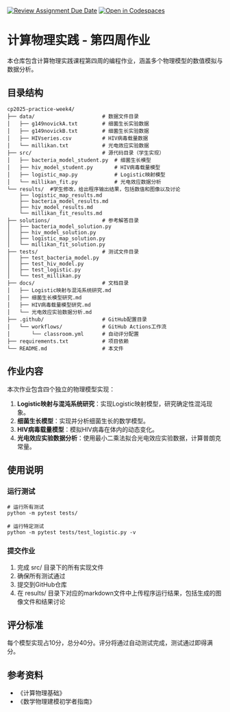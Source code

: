 [![Review Assignment Due Date](https://classroom.github.com/assets/deadline-readme-button-22041afd0340ce965d47ae6ef1cefeee28c7c493a6346c4f15d667ab976d596c.svg)](https://classroom.github.com/a/Uyj_DCm2)
[![Open in Codespaces](https://classroom.github.com/assets/launch-codespace-2972f46106e565e64193e422d61a12cf1da4916b45550586e14ef0a7c637dd04.svg)](https://classroom.github.com/open-in-codespaces?assignment_repo_id=18756094)
# 计算物理实践 - 第四周作业

本仓库包含计算物理实践课程第四周的编程作业，涵盖多个物理模型的数值模拟与数据分析。

## 目录结构

```
cp2025-practice-week4/
├── data/                      # 数据文件目录
│   ├── g149novickA.txt        # 细菌生长实验数据
│   ├── g149novickB.txt        # 细菌生长实验数据
│   ├── HIVseries.csv          # HIV病毒载量数据
│   └── millikan.txt           # 光电效应实验数据
├── src/                       # 源代码目录（学生实现）
│   ├── bacteria_model_student.py  # 细菌生长模型
│   ├── hiv_model_student.py       # HIV病毒载量模型
│   ├── logistic_map.py            # Logistic映射模型
│   └── millikan_fit.py            # 光电效应数据分析
└── results/  #学生修改，给出程序输出结果，包括数值和图像以及讨论
    ├── logistic_map_results.md 
    ├── bacteria_model_results.md
    ├── hiv_model_results.md
    └── millikan_fit_results.md
├── solutions/                 # 参考解答目录
│   ├── bacteria_model_solution.py
│   ├── hiv_model_solution.py
│   ├── logistic_map_solution.py
│   └── millikan_fit_solution.py
├── tests/                     # 测试文件目录
│   ├── test_bacteria_model.py
│   ├── test_hiv_model.py
│   ├── test_logistic.py
│   └── test_millikan.py
├── docs/                      # 文档目录
│   ├── Logistic映射与混沌系统研究.md
│   ├── 细菌生长模型研究.md
│   ├── HIV病毒载量模型研究.md
│   └── 光电效应实验数据分析.md
├── .github/                   # GitHub配置目录
│   └── workflows/             # GitHub Actions工作流
│       └── classroom.yml      # 自动评分配置
├── requirements.txt           # 项目依赖
└── README.md                  # 本文件
```
## 作业内容

本次作业包含四个独立的物理模型实现：

1. **Logistic映射与混沌系统研究**：实现Logistic映射模型，研究确定性混沌现象。
2. **细菌生长模型**：实现并分析细菌生长的数学模型。
3. **HIV病毒载量模型**：模拟HIV病毒在体内的动态变化。
4. **光电效应实验数据分析**：使用最小二乘法拟合光电效应实验数据，计算普朗克常量。

## 使用说明

### 运行测试
```
# 运行所有测试
python -m pytest tests/

# 运行特定测试
python -m pytest tests/test_logistic.py -v
```
### 提交作业
1. 完成 src/ 目录下的所有实现文件
2. 确保所有测试通过
3. 提交到GitHub仓库
4. 在 results/ 目录下对应的markdown文件中上传程序运行结果，包括生成的图像文件和结果讨论

## 评分标准
每个模型实现占10分，总分40分。评分将通过自动测试完成，测试通过即得满分。

## 参考资料
- 《计算物理基础》
- 《数学物理建模初学者指南》

